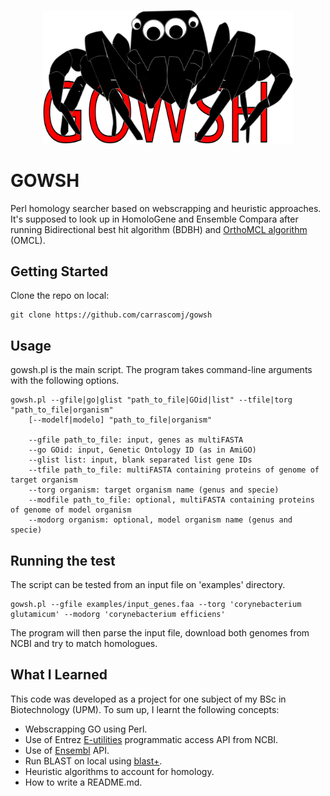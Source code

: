 <p align="center">
  <img src="logo.svg" alt="Sublime's custom image" width="400"/>
</p>

# GOWSH

Perl homology searcher based on webscrapping and heuristic approaches. It's supposed to look up in HomoloGene and
Ensemble Compara after running Bidirectional best hit algorithm (BDBH) and [OrthoMCL algorithm](https://www.ncbi.nlm.nih.gov/pubmed?Db=pubmed&Cmd=ShowDetailView&TermToSearch=12952885) (OMCL).

## Getting Started

Clone the repo on local:

    git clone https://github.com/carrascomj/gowsh

## Usage

gowsh.pl is the main script. The program takes command-line arguments with
the following options.

    gowsh.pl --gfile|go|glist "path_to_file|GOid|list" --tfile|torg "path_to_file|organism"
        [--modelf|modelo] "path_to_file|organism"

        --gfile path_to_file: input, genes as multiFASTA
        --go GOid: input, Genetic Ontology ID (as in AmiGO)
        --glist list: input, blank separated list gene IDs
        --tfile path_to_file: multiFASTA containing proteins of genome of target organism
        --torg organism: target organism name (genus and specie)
        --modfile path_to_file: optional, multiFASTA containing proteins of genome of model organism
        --modorg organism: optional, model organism name (genus and specie)

## Running the test

The script can be tested from an input file on 'examples' directory.

    gowsh.pl --gfile examples/input_genes.faa --torg 'corynebacterium glutamicum' --modorg 'corynebacterium efficiens'

The program will then parse the input file, download both genomes from NCBI and try to match homologues.

## What I Learned

This code was developed as a project for one subject of my BSc in Biotechnology (UPM). To sum up, I learnt the following concepts:
* Webscrapping GO using Perl.
* Use of Entrez [E-utilities](https://www.ncbi.nlm.nih.gov/books/NBK25499/) programmatic access API from NCBI.
* Use of [Ensembl](http://www.ensembl.org/index.html) API.
* Run BLAST on local using [blast+](https://www.ncbi.nlm.nih.gov/pubmed/20003500?dopt=Citation).
* Heuristic algorithms to account for homology.
* How to write a README.md.
 
